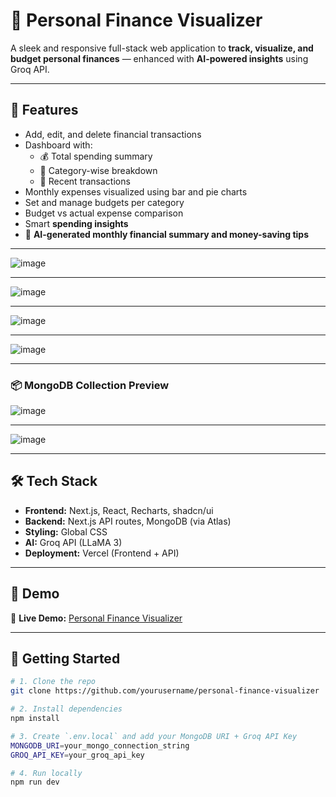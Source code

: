 # 💸 Personal Finance Visualizer

A sleek and responsive full-stack web application to **track, visualize, and budget personal finances** — enhanced with **AI-powered insights** using Groq API.

---

## 🚀 Features

- Add, edit, and delete financial transactions
- Dashboard with:
  - 💰 Total spending summary
  - 📂 Category-wise breakdown
  - 🧾 Recent transactions
- Monthly expenses visualized using bar and pie charts
- Set and manage budgets per category
- Budget vs actual expense comparison
- Smart **spending insights**
- 🔮 **AI-generated monthly financial summary and money-saving tips**

---

![image](https://github.com/user-attachments/assets/ac3ba1d6-ce40-43ab-966b-b9d38df08928)

---

![image](https://github.com/user-attachments/assets/b63a4758-ae01-4731-ad78-8ebf3edea9ca)

---

![image](https://github.com/user-attachments/assets/5b02b356-7eda-4041-b3bd-61a4eaa15e7d)

---

![image](https://github.com/user-attachments/assets/86bdc576-8940-459b-9e4f-c74fe185e0e5)

---

### 📦 MongoDB Collection Preview

![image](https://github.com/user-attachments/assets/52b632d0-9371-41dd-a164-4789354a2ef8)

---

![image](https://github.com/user-attachments/assets/c898c233-4e3e-431f-8e55-ba7925d09d5e)

---

## 🛠 Tech Stack

- **Frontend:** Next.js, React, Recharts, shadcn/ui
- **Backend:** Next.js API routes, MongoDB (via Atlas)
- **Styling:** Global CSS
- **AI:** Groq API (LLaMA 3)
- **Deployment:** Vercel (Frontend + API)

---

## 📸 Demo

🔗 **Live Demo:** [Personal Finance Visualizer](https://personal-finance-visualizer-three.vercel.app/)

---

## 🧪 Getting Started

```bash
# 1. Clone the repo
git clone https://github.com/yourusername/personal-finance-visualizer

# 2. Install dependencies
npm install

# 3. Create `.env.local` and add your MongoDB URI + Groq API Key
MONGODB_URI=your_mongo_connection_string
GROQ_API_KEY=your_groq_api_key

# 4. Run locally
npm run dev
